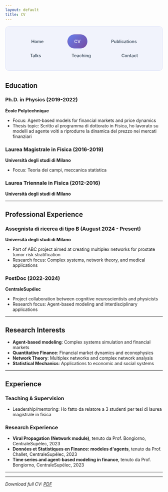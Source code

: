 ```yaml
---
layout: default
title: CV
---
```


<style>
.nav-clean {
  background: rgba(102, 126, 234, 0.08);
  padding: 25px;
  border-radius: 12px;
  margin-bottom: 35px;
  text-align: center;
  border: 1px solid rgba(102, 126, 234, 0.15);
}
.nav-clean a {
  color: #2c3e50;
  text-decoration: none;
  margin: 0 25px;
  font-weight: 500;
  padding: 12px 20px;
  border-radius: 25px;
  transition: all 0.3s ease;
  display: inline-block;
  border: 2px solid transparent;
}
.nav-clean a:hover {
  background: linear-gradient(135deg, #667eea 0%, #764ba2 100%);
  color: white;
  border-color: rgba(102, 126, 234, 0.3);
  transform: translateY(-2px);
  box-shadow: 0 4px 12px rgba(102, 126, 234, 0.2);
}
.nav-clean a.current {
  background: linear-gradient(135deg, #667eea 0%, #764ba2 100%);
  color: white;
}
h1 {
  color: #2c3e50;
  border-bottom: 3px solid #3498db;
  padding-bottom: 10px;
}
</style>

<nav class="nav-clean">
  <a href="/">Home</a>
  <a href="/cv" class="current">CV</a>
  <a href="/publications">Publications</a>
  <a href="/talks">Talks</a>
  <a href="/teaching">Teaching</a>
  <a href="/contact">Contact</a>
</nav>

## Education

### Ph.D. in Physics (2019-2022)
**École Polytechnique**
- Focus: Agent-based models for financial markets and price dynamics
- Thesis topic: Scritto al programma di dottorato in Fisica, ho lavorato su modelli ad agente volti a riprodurre la dinamica del prezzo nei mercati finanziari

### Laurea Magistrale in Fisica (2016-2019)
**Università degli studi di Milano**
- Focus: Teoria dei campi, meccanica statistica

### Laurea Triennale in Fisica (2012-2016)
**Università degli studi di Milano**

---

## Professional Experience

### Assegnista di ricerca di tipo B (August 2024 - Present)
**Università degli studi di Milano**
- Part of ABC project aimed at creating multiplex networks for prostate tumor risk stratification
- Research focus: Complex systems, network theory, and medical applications

### PostDoc (2022-2024)
**CentraleSupélec**
- Project collaboration between cognitive neuroscientists and physicists
- Research focus: Agent-based modeling and interdisciplinary applications

---

## Research Interests

- **Agent-based modeling**: Complex systems simulation and financial markets
- **Quantitative Finance**: Financial market dynamics and econophysics
- **Network Theory**: Multiplex networks and complex network analysis
- **Statistical Mechanics**: Applications to economic and social systems

---

## Experience

### Teaching & Supervision
- Leadership/mentoring: Ho fatto da relatore a 3 studenti per tesi di laurea magistrale in fisica

### Research Experience
- **Viral Propagation (Network module)**, tenuto da Prof. Bongiorno, CentraleSupélec, 2023
- **Données et Statistiques en Finance: modeles d'agents**, tenuto da Prof. Challet, CentraleSupélec, 2023  
- **Time series and agent-based modeling in finance**, tenuto da Prof. Bongiorno, CentraleSupélec, 2023

---

---

*Download full CV: [PDF](assets/cv.pdf)*